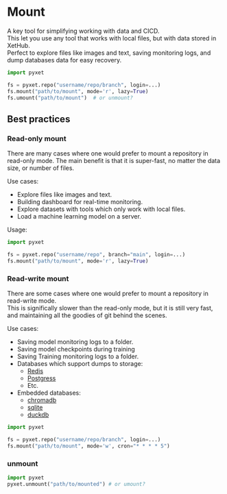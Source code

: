 # Mount

A key tool for simplifying working with data and CICD.   
This let you use any tool that works with local files, but with data stored in XetHub.   
Perfect to explore files like images and text, saving monitoring logs, and dump databases data for easy recovery.

```python
import pyxet

fs = pyxet.repo("username/repo/branch", login=...)
fs.mount("path/to/mount", mode='r', lazy=True)
fs.umount("path/to/mount")  # or unmount? 
```

## Best practices

### Read-only mount

There are many cases where one would prefer to mount a repository in read-only mode.
The main benefit is that it is super-fast, no matter the data size, or number of files.

Use cases:

* Explore files like images and text.
* Building dashboard for real-time monitoring.
* Explore datasets with tools which only work with local files.
* Load a machine learning model on a server.

Usage:

```python
import pyxet

fs = pyxet.repo("username/repo", branch="main", login=...)
fs.mount("path/to/mount", mode='r', lazy=True)
```

### Read-write mount
There are some cases where one would prefer to mount a repository in read-write mode.   
This is significally slower than the read-only mode, but it is still very fast, and maintaining all the goodies of git behind the scenes.

Use cases:
* Saving model monitoring logs to a folder.
* Saving model checkpoints during training
* Saving Training monitoring logs to a folder.
* Databases which support dumps to storage:
  * [Redis](https://redis.com/)
  * [Postgress](https://www.postgresql.org)
  * Etc.
* Embedded databases:
  * [chromadb](https://github.com/chroma-core/chroma)
  * [sqlite](https://sqlite.org/index.html)
  * [duckdb](https://duckdb.org)
```python
import pyxet

fs = pyxet.repo("username/repo/branch", login=...)
fs.mount("path/to/mount", mode='w', cron="* * * * 5")
```
### unmount
```python
import pyxet
pyxet.unmount("path/to/mounted") # or umount?
```